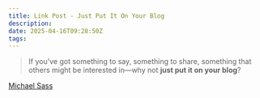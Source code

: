 ```yaml
---
title: Link Post - Just Put It On Your Blog
description:
date: 2025-04-16T09:28:50Z
tags:
---
```


> If you’ve got something to say, something to share, something that others might be interested in—why not **just put it on your blog**?

[Michael Sass](https://shellsharks.com/just-put-it-on-your-blog)
